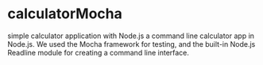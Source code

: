 # calculatorMocha
simple calculator application with Node.js a command line calculator app in Node.js.
We used the Mocha framework for testing, and the built-in Node.js Readline module for creating a command line interface.
